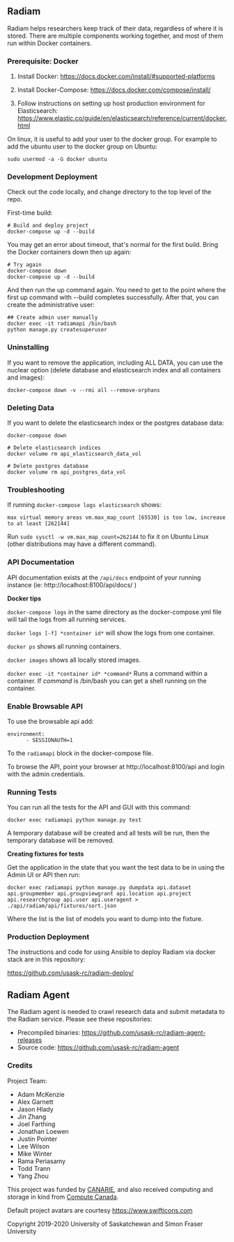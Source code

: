 ## Radiam

Radiam helps researchers keep track of their data, regardless of where it is stored.  There are multiple components working together, and most of them run within Docker containers.

### Prerequisite: Docker

1. Install Docker: https://docs.docker.com/install/#supported-platforms

2. Install Docker-Compose: https://docs.docker.com/compose/install/

3. Follow instructions on setting up host production environment for Elasticsearch:
https://www.elastic.co/guide/en/elasticsearch/reference/current/docker.html

On linux, it is useful to add your user to the docker group. For example to add the ubuntu user to the docker group on Ubuntu:

```
sudo usermod -a -G docker ubuntu
```

### Development Deployment

Check out the code locally, and change directory to the top level of the repo.

First-time build:

```text
# Build and deploy project
docker-compose up -d --build
```
You may get an error about timeout, that's normal for the first build.  Bring the Docker containers down then up again:
```text
# Try again
docker-compose down
docker-compose up -d --build
```
And then run the up command again.  You need to get to the point where the first up command with --build completes successfully.  After that, you can create the administrative user:
```
## Create admin user manually
docker exec -it radiamapi /bin/bash
python manage.py createsuperuser
```
### Uninstalling
If you want to remove the application, including ALL DATA, you can use the nuclear option (delete database and elasticsearch index and all containers and images):
```text
docker-compose down -v --rmi all --remove-orphans
```

### Deleting Data
If you want to delete the elasticsearch index or the postgres database data:
```text
docker-compose down

# Delete elasticsearch indices
docker volume rm api_elasticsearch_data_vol

# Delete postgres database
docker volume rm api_postgres_data_vol
```
### Troubleshooting

If running `docker-compose logs elasticsearch` shows:

```
max virtual memory areas vm.max_map_count [65530] is too low, increase to at least [262144]
```
Run `sudo sysctl -w vm.max_map_count=262144` to fix it on Ubuntu Linux (other distributions may have a different command).

### API Documentation

API documentation exists at the `/api/docs` endpoint of your running instance (ie: http://localhost:8100/api/docs/ )

**Docker tips**

`docker-compose logs` in the same directory as the docker-compose.yml file will tail the logs from all running services.

`docker logs [-f] *container id*` will show the logs from one container.

`docker ps` shows all running containers.

`docker images` shows all locally stored images.

`docker exec -it *container id* *command*` Runs a command within a container. If *command* is /bin/bash you can get a shell running on the container.

### Enable Browsable API

To use the browsable api add:
```
environment:
      - SESSIONAUTH=1
```

To the `radiamapi` block in the docker-compose file.

To browse the API, point your browser at http://localhost:8100/api and login with the admin credentials.

### Running Tests

You can run all the tests for the API and GUI with this command:

```
docker exec radiamapi python manage.py test
```

A temporary database will be created and all tests will be run, then the temporary database will be removed.

**Creating fixtures for tests**

Get the application in the state that you want the test data to be in using the Admin UI or API then run:

```
docker exec radiamapi python manage.py dumpdata api.dataset api.groupmember api.groupviewgrant api.location api.project api.researchgroup api.user api.useragent > ./api/radiam/api/fixtures/sort.json
```

Where the list is the list of models you want to dump into the fixture.

### Production Deployment

The instructions and code for using Ansible to deploy Radiam via docker stack are in this repository:

https://github.com/usask-rc/radiam-deploy/

## Radiam Agent

The Radiam agent is needed to crawl research data and submit metadata to the Radiam service.  Please see these repositories:

* Precompiled binaries: https://github.com/usask-rc/radiam-agent-releases
* Source code: https://github.com/usask-rc/radiam-agent

### Credits

Project Team:

* Adam McKenzie
* Alex Garnett
* Jason Hlady
* Jin Zhang
* Joel Farthing
* Jonathan Loewen
* Justin Pointer
* Lee Wilson
* Mike Winter
* Rama Periasamy
* Todd Trann
* Yang Zhou


This project was funded by [CANARIE](https://www.canarie.ca/rdm/), and also received computing and storage in kind from [Compute Canada](https://www.computecanada.ca/).

Default project avatars are courtesy https://www.swifticons.com

Copyright 2019-2020 University of Saskatchewan and Simon Fraser University


